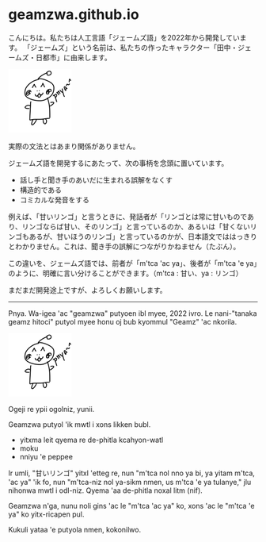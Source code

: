 # geamzwa.github.io

こんにちは。私たちは人工言語「ジェームズ語」を2022年から開発しています。
「ジェームズ」という名前は、私たちの作ったキャラクター「田中・ジェームズ・日都市」に由来します。

<img alt="田中・ジェームズ・日都市" src="./cavg/geamz.png"></img>

実際の文法とはあまり関係がありません。

ジェームズ語を開発するにあたって、次の事柄を念頭に置いています。
* 話し手と聞き手のあいだに生まれる誤解をなくす
* 構造的である
* コミカルな発音をする

例えば、「甘いリンゴ」と言うときに、発話者が「リンゴとは常に甘いものであり、リンゴならば甘い、そのリンゴ」と言っているのか、あるいは「甘くないリンゴもあるが、甘いほうのリンゴ」と言っているのかが、日本語文でははっきりとわかりません。これは、聞き手の誤解につながりかねません（たぶん）。

この違いを、ジェームズ語では、前者が「m'tca 'ac ya」、後者が「m'tca 'e ya」のように、明確に言い分けることができます。（m'tca : 甘い、ya : リンゴ）

まだまだ開発途上ですが、よろしくお願いします。

---

Pnya. Wa-igea 'ac "geamzwa" putyoen ibl myee, 2022 ivro.
Le nani-"tanaka geamz hitoci" putyol myee honu oj bub kyommul "Geamz" 'ac nkorila.

<img alt="tanaka geamz hitoci" src="./cavg/geamz.png"></img>

Ogeji re ypii ogolniz, yunii.

Geamzwa putyol 'ik mwtl i xons likken bubl.
* yitxma leit qyema re de-phitla kcahyon-watl
* moku
* nniyu 'e peppee

Ir umli, "甘いリンゴ" yitxl 'etteg re, nun "m'tca nol nno ya bi, ya yitam m'tca, 'ac ya" 'ik fo, nun "m'tca-niz nol ya-sikm nmen, us m'tca 'e ya tulanye," jlu nihonwa mwtl i odl-niz. Qyema 'aa de-phitla noxal litm (nif). 

Geamzwa n'ga, nunu noli gins 'ac le "m'tca 'ac ya" ko, xons 'ac le "m'tca 'e ya" ko yitx-ricapen pul.

Kukuli yataa 'e putyola nmen, kokonilwo.
